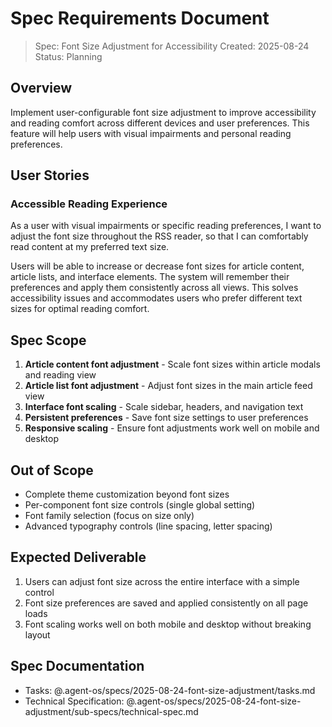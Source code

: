 # Spec Requirements Document

> Spec: Font Size Adjustment for Accessibility
> Created: 2025-08-24
> Status: Planning

## Overview

Implement user-configurable font size adjustment to improve accessibility and reading comfort across different devices and user preferences. This feature will help users with visual impairments and personal reading preferences.

## User Stories

### Accessible Reading Experience

As a user with visual impairments or specific reading preferences, I want to adjust the font size throughout the RSS reader, so that I can comfortably read content at my preferred text size.

Users will be able to increase or decrease font sizes for article content, article lists, and interface elements. The system will remember their preferences and apply them consistently across all views. This solves accessibility issues and accommodates users who prefer different text sizes for optimal reading comfort.

## Spec Scope

1. **Article content font adjustment** - Scale font sizes within article modals and reading view
2. **Article list font adjustment** - Adjust font sizes in the main article feed view
3. **Interface font scaling** - Scale sidebar, headers, and navigation text
4. **Persistent preferences** - Save font size settings to user preferences
5. **Responsive scaling** - Ensure font adjustments work well on mobile and desktop

## Out of Scope

- Complete theme customization beyond font sizes
- Per-component font size controls (single global setting)
- Font family selection (focus on size only)
- Advanced typography controls (line spacing, letter spacing)

## Expected Deliverable

1. Users can adjust font size across the entire interface with a simple control
2. Font size preferences are saved and applied consistently on all page loads
3. Font scaling works well on both mobile and desktop without breaking layout

## Spec Documentation

- Tasks: @.agent-os/specs/2025-08-24-font-size-adjustment/tasks.md
- Technical Specification: @.agent-os/specs/2025-08-24-font-size-adjustment/sub-specs/technical-spec.md